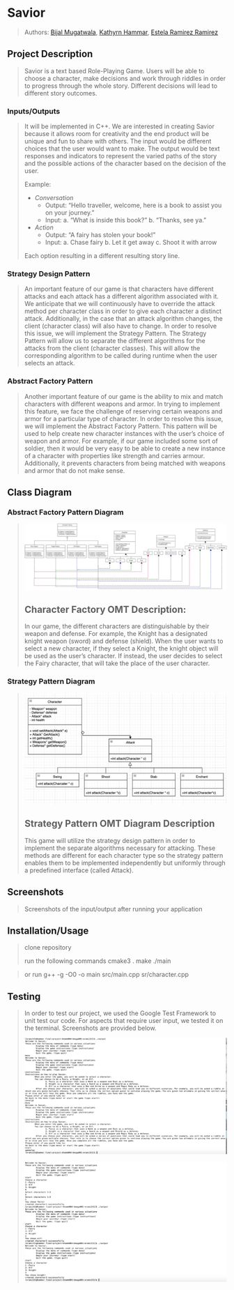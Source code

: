 # Savior

  > Authors: [Bijal Mugatwala](https://github.com/bijalm), [Kathyrn Hammar](https://github.com/khamm004), [Estela Ramirez Ramirez](https://github.com/estela-ramirez)

## Project Description
 > Savior is a text based Role-Playing Game. Users will be able to choose a character, make decisions and work through riddles in order to progress through the whole story. Different decisions will lead to different story outcomes. 

### Inputs/Outputs
 > It will be implemented in C++. We are interested in creating Savior because it allows room for creativity and the end product will be unique and fun to share with others. The input would be different choices that the user would want to make. The output would be text responses and indicators to represent the varied paths of the story and the possible actions of the character based on the decision of the user.
 >
 > Example: 
 >  * *Conversation*
 >     * Output: “Hello traveller, welcome, here is a book to assist you on your journey.”
 >     * Input: a. “What is inside this book?” b. “Thanks, see ya.”
 >  * *Action*
 >    * Output: “A fairy has stolen your book!”
 >    * Input: a. Chase fairy b. Let it get away c. Shoot it with arrow
 >
 > Each option resulting in a different resulting story line.


### Strategy Design Pattern
> An important feature of our game is that characters have different attacks and each attack has a different algorithm associated with it. We anticipate that we will continuously have to override the attack method per character class in order to give each character a distinct attack. Additionally, in the case that an attack algorithm changes, the client (character class) will also have to change. In order to resolve this issue, we will implement the Strategy Pattern. The Strategy Pattern will allow us to separate the different algorithms for the attacks from the client (character classes). This will allow the corresponding algorithm to be called during runtime when the user selects an attack. 

### Abstract Factory Pattern
> Another important feature of our game is the ability to mix and match characters with different weapons and armor. In trying to implement this feature, we face the challenge of reserving certain weapons and armor for a particular type of character. In order to resolve this issue, we will implement the Abstract Factory Pattern. This pattern will be used to help create new character instances with the user’s choice of weapon and armor. For example, if our game included some sort of soldier, then it would be very easy to be able to create a new instance of a character with properties like strength and carries armour. Additionally, it prevents characters from being matched with weapons and armor that do not make sense. 

## Class Diagram
  ### Abstract Factory Pattern Diagram 
  >![Screenshot](OMT-AbstractFactory.jpg)
  > ## Character Factory OMT Description:
  > In our game, the different characters are distinguishable by their weapon and defense. For example, the Knight has a designated knight weapon (sword) and defense (shield). When the user wants to select a new character, if they select a Knight, the knight object will be used as the user’s character. If instead, the user decides to select the Fairy character, that will take the place of the user character.
  ### Strategy Pattern Diagram
  >![Screenshot](OMT-Strategy.jpg)
  > ## Strategy Pattern OMT Diagram Description
  > This game will utilize the strategy design pattern in order to implement the separate algorithms necessary for attacking. These methods are different for each character type so the strategy pattern enables them to be implemented independently but uniformly through a predefined interface (called Attack).  
 
 ## Screenshots
 > Screenshots of the input/output after running your application
 ## Installation/Usage
 > clone repository
 > 
 > run the following commands
 > cmake3  .
 > make
 > ./main
 
 > or run
 > g++ -g -O0 -o main src/main.cpp sr/character.cpp
 > 
 ## Testing
 > In order to test our project, we used the Google Test Framework to unit test our code. For aspects that require user input, we tested it on the terminal. Screenshots are provided below.
 > 
 >![Screenshot](test1.png)
 >
 >![Screenshot](test3.png)
